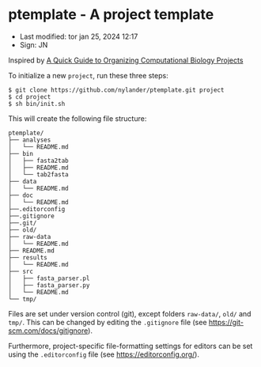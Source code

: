 # ptemplate - A project template

- Last modified: tor jan 25, 2024  12:17
- Sign: JN

Inspired by [A Quick Guide to Organizing Computational Biology
Projects](http://dx.doi.org/10.1371/journal.pcbi.1000424)

To initialize a new `project`, run these three steps:

    $ git clone https://github.com/nylander/ptemplate.git project
    $ cd project
    $ sh bin/init.sh

This will create the following file structure:

    ptemplate/
    ├── analyses
    │   └── README.md
    ├── bin
    │   ├── fasta2tab
    │   ├── README.md
    │   └── tab2fasta
    ├── data
    │   └── README.md
    ├── doc
    │   └── README.md
    ├──.editorconfig
    ├──.gitignore
    ├──.git/
    ├── old/
    ├── raw-data
    │   └── README.md
    ├── README.md
    ├── results
    │   └── README.md
    ├── src
    │   ├── fasta_parser.pl
    │   ├── fasta_parser.py
    │   └── README.md
    └── tmp/

Files are set under version control (git), except folders `raw-data/`, `old/`
and `tmp/`. This can be changed by editing the `.gitignore` file (see
<https://git-scm.com/docs/gitignore>).

Furthermore, project-specific file-formatting settings for editors can be set
using the `.editorconfig` file (see <https://editorconfig.org/>).

